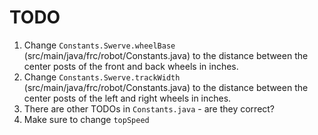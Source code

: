 
# TODO

  1. Change `Constants.Swerve.wheelBase` (src/main/java/frc/robot/Constants.java) to the distance between the center posts of the front and back wheels in inches.
  2. Change `Constants.Swerve.trackWidth` (src/main/java/frc/robot/Constants.java) to the distance between the center posts of the left and right wheels in inches.
  3. There are other TODOs in `Constants.java` - are they correct?
  4. Make sure to change `topSpeed`